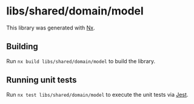 # libs/shared/domain/model

This library was generated with [Nx](https://nx.dev).

## Building

Run `nx build libs/shared/domain/model` to build the library.

## Running unit tests

Run `nx test libs/shared/domain/model` to execute the unit tests via [Jest](https://jestjs.io).
